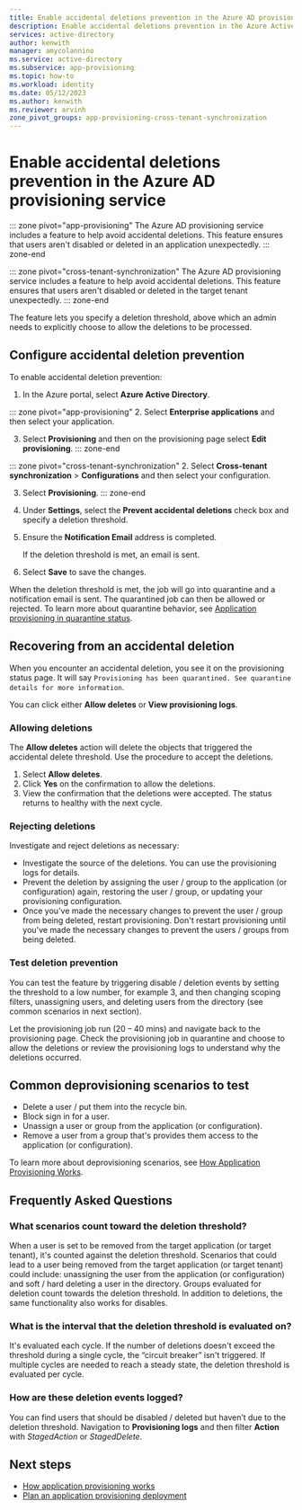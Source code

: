 ```yaml
---
title: Enable accidental deletions prevention in the Azure AD provisioning service
description: Enable accidental deletions prevention in the Azure Active Directory (Azure AD) provisioning service for applications and cross-tenant synchronization.
services: active-directory
author: kenwith
manager: amycolannino
ms.service: active-directory
ms.subservice: app-provisioning
ms.topic: how-to
ms.workload: identity
ms.date: 05/12/2023
ms.author: kenwith
ms.reviewer: arvinh
zone_pivot_groups: app-provisioning-cross-tenant-synchronization
---
```


# Enable accidental deletions prevention in the Azure AD provisioning service

::: zone pivot="app-provisioning"
The Azure AD provisioning service includes a feature to help avoid accidental deletions. This feature ensures that users aren't disabled or deleted in an application unexpectedly.
::: zone-end

::: zone pivot="cross-tenant-synchronization"
The Azure AD provisioning service includes a feature to help avoid accidental deletions. This feature ensures that users aren't disabled or deleted in the target tenant unexpectedly.
::: zone-end

The feature lets you specify a deletion threshold, above which an admin 
needs to explicitly choose to allow the deletions to be processed.

## Configure accidental deletion prevention

To enable accidental deletion prevention:

1.  In the Azure portal, select **Azure Active Directory**.

::: zone pivot="app-provisioning"
2.  Select **Enterprise applications** and then select your application.

3.  Select **Provisioning** and then on the provisioning page select **Edit provisioning**.
::: zone-end

::: zone pivot="cross-tenant-synchronization"
2.  Select **Cross-tenant synchronization** > **Configurations** and then select your configuration.

3.  Select **Provisioning**.
::: zone-end

4. Under **Settings**, select the **Prevent accidental deletions** check box and specify a deletion 
threshold.

5. Ensure the **Notification Email** address is completed.

    If the deletion threshold is met, an email is sent.

6. Select **Save** to save the changes.

When the deletion threshold is met, the job will go into quarantine and a notification email is sent. The quarantined job can then be allowed or rejected. To learn more about quarantine behavior, see [Application provisioning in quarantine status](application-provisioning-quarantine-status.md).

## Recovering from an accidental deletion
When you encounter an accidental deletion, you see it on the provisioning status page.  It will say `Provisioning has been quarantined. See quarantine details for more information`.

You can click either **Allow deletes** or **View provisioning logs**.

### Allowing deletions

The **Allow deletes** action will delete the objects that triggered the accidental delete threshold.  Use the procedure to accept the deletions.  

1. Select **Allow deletes**.
2. Click **Yes** on the confirmation to allow the deletions.
3. View the confirmation that the deletions were accepted. The status returns to healthy with the next cycle.

### Rejecting deletions

Investigate and reject deletions as necessary:
- Investigate the source of the deletions. You can use the provisioning logs for details.
- Prevent the deletion by assigning the user / group to the application (or configuration) again, restoring the user / group, or updating your provisioning configuration.
- Once you've made the necessary changes to prevent the user / group from being deleted, restart provisioning. Don't restart provisioning until you've made the necessary changes to prevent the users / groups from being deleted. 


### Test deletion prevention
You can test the feature by triggering disable / deletion events by setting the threshold to a low number, for example 3, and then changing scoping filters, unassigning users, and deleting users from the directory (see common scenarios in next section). 

Let the provisioning job run (20 – 40 mins) and navigate back to the provisioning page. Check the provisioning job in quarantine and choose to allow the deletions or review the provisioning logs to understand why the deletions occurred.

## Common deprovisioning scenarios to test
- Delete a user / put them into the recycle bin.
- Block sign in for a user.
- Unassign a user or group from the application (or configuration).
- Remove a user from a group that's provides them access to the application (or configuration).

To learn more about deprovisioning scenarios, see [How Application Provisioning Works](how-provisioning-works.md#deprovisioning).

## Frequently Asked Questions

### What scenarios count toward the deletion threshold?
When a user is set to be removed from the target application (or target tenant), it's counted against the 
deletion threshold. Scenarios that could lead to a user being removed from the target 
application (or target tenant) could include: unassigning the user from the application (or configuration) and soft / hard deleting a user in the directory. Groups 
evaluated for deletion count towards the deletion threshold. In addition to deletions, the same functionality also works for disables.

### What is the interval that the deletion threshold is evaluated on?
It's evaluated each cycle. If the number of deletions doesn't exceed the threshold during a 
single cycle, the “circuit breaker” isn't triggered. If multiple cycles are needed to reach a 
steady state, the deletion threshold is evaluated per cycle.

### How are these deletion events logged?
You can find users that should be disabled / deleted but haven’t due to the deletion threshold. 
Navigation to **Provisioning logs** and then filter **Action** with *StagedAction* or *StagedDelete*.


## Next steps 

- [How application provisioning works](how-provisioning-works.md)
- [Plan an application provisioning deployment](plan-auto-user-provisioning.md)
